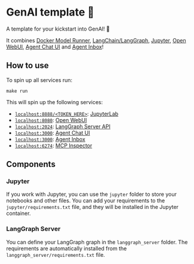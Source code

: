 # GenAI template 🚀

A template for your kickstart into GenAI! 🎁

It combines [Docker Model Runner](https://docs.docker.com/ai/model-runner/), [LangChain/LangGraph](https://www.langchain.com/), [Jupyter](https://jupyter.org/), [Open WebUI](https://openwebui.com/), [Agent Chat UI](https://github.com/langchain-ai/agent-chat-ui) and [Agent Inbox](https://github.com/langchain-ai/agent-inbox)!

## How to use

To spin up all services run:

`make run`

This will spin up the following services:

- [`localhost:8888/<TOKEN_HERE>`](http://localhost:8888): [JupyterLab](https://jupyterlab.readthedocs.io/en/latest/)
- [`localhost:8080`](http://localhost:8080): [Open WebUI](https://openwebui.com/)
- [`localhost:2024`](http://localhost:2024): [LangGraph Server API](https://langchain-ai.github.io/langgraph/)
- [`localhost:3000`](http://localhost:5173): [Agent Chat UI](https://github.com/langchain-ai/agent-chat-ui)
- [`localhost:3000`](http://localhost:3000): [Agent Inbox](https://github.com/langchain-ai/agent-inbox)
- [`localhost:6274`](http://localhost:6274): [MCP Inspector](https://github.com/modelcontextprotocol/inspector)

## Components

### Jupyter

If you work with Jupyter, you can use the `jupyter` folder to store your notebooks and other files.
You can add your requirements to the `jupyter/requirements.txt` file, and they will be installed in the Jupyter container.

### LangGraph Server

You can define your LangGraph graph in the `langgraph_server` folder. The requirements are automatically installed from the `langgraph_server/requirements.txt` file.
